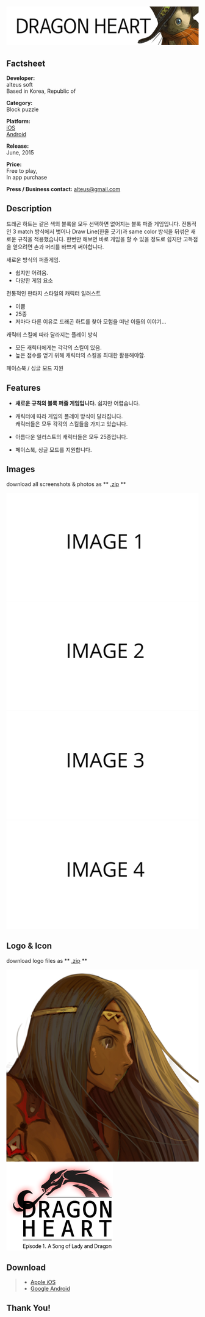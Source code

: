 # ![alteus soft](../../assets/images/headerDragonHeart.png)

## Factsheet

**Developer:**  
alteus soft  
Based in Korea, Republic of

**Category:**  
Block puzzle

**Platform:**  
[iOS][dnIos]  
[Android][dnAndroid]

**Release:**  
June, 2015

**Price:**  
Free to play,  
In app purchase

**Press / Business contact:**
[alteus@gmail.com][contact]

## Description

드래곤 하트는 같은 색의 블록을 모두 선택하면 없어지는 블록 퍼즐 게임입니다.
전통적인 3 match 방식에서 벗어나 Draw Line(한줄 긋기)과 same color 방식을 뒤섞은 새로운 규칙을
적용했습니다.
한번만 해보면 바로 게임을 할 수 있을 정도로 쉽지만 고득점을 얻으려면 손과 머리를 바쁘게 써야합니다.


새로운 방식의 퍼즐게임.
- 쉽지만 어려움.
- 다양한 게임 요소


전통적인 판타지 스타일의 캐릭터 일러스트
- 이쁨
- 25종
- 저마다 다른 이유로 드래곤 하트를 찾아 모험을 떠난 이들의 이야기...


캐릭터 스킬에 따라 달라지는 플레이 방식
- 모든 캐릭터에게는 각각의 스킬이 있음.
- 높은 점수를 얻기 위해 캐릭터의 스킬을 최대한 활용해야함.

페이스북 / 싱글 모드 지원






## Features

* **새로운 규칙의 블록 퍼즐 게임입니다.**
쉽지만 어렵습니다.

* 캐릭터에 따라 게임의 플레이 방식이 달라집니다.  
캐릭터들은 모두 각각의 스킬들을 가지고 있습니다.
* 아름다운 일러스트의 캐릭터들은 모두 25종입니다.  
* 페이스북, 싱글 모드를 지원합니다.

## Images

download all screenshots & photos as ** [.zip](../../assets/images/images.zip "Images zip") **

[![image_01_name](../../assets/images/image_01.png)](../../assets/images/image_01.png)
[![image_02_name](../../assets/images/image_02.png)](../../assets/images/image_02.png)
[![image_03_name](../../assets/images/image_03.png)](../../assets/images/image_03.png)
[![image_04_name](../../assets/images/image_04.png)](../../assets/images/image_04.png)

## Logo & Icon

download logo files as ** [.zip](../../assets/images/logoDragonHeart.zip "Logo & Icon zip") **

[![icon](../../assets/images/iconDragonHeart.png)](../../assets/images/iconDragonHeart.png "Icon")
[![logo](../../assets/images/logoDragonHeart.png)](../../assets/images/logoDragonHeart.png "Logo")

## Download

> * [Apple iOS][dnIos]
> * [Google Android][dnAndroid]

## Thank You!

<!--- =====================================================================  -->
<!--- Referenced links -->

[homepage]: http://companydomain.com "Company Name"

[contact]: mailto:alteus@gmail.com

[dnIos]: https://dragonheart.parseapp.com
[dnAndroid]: https://dragonheart.parseapp.com

<!--- Social -->

[twitter]: https://twitter.com/companyname
[facebook]: https://facebook.com/companyname
[skype]: callto:companyskypename

<!--- Projects  -->

[Korean]: projects/DragonHeart_KR/
